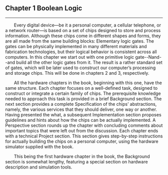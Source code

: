 ## Chapter 1 Boolean Logic
---


&emsp;&emsp;Every digital device—be it a personal computer, a cellular telephone, or a network router—is based on a set of chips designed to store and process information. Although these chips come in different shapes and forms, they are all made from the same building blocks: Elementary logic gates. The gates can be physically implemented in many different materials and fabrication technologies, but their logical behavior is consistent across all computers. In this chapter we start out with one primitive logic gate--Nand--and build all the other logic gates from it. The result is a rather standard set of gates, which will be later used to construct our computer’s processing and storage chips. This will be done in chapters 2 and 3, respectively.

&emsp;&emsp;All the hardware chapters in the book, beginning with this one, have the same structure. Each chapter focuses on a well-defined task, designed to construct or integrate a certain family of chips. The prerequisite knowledge needed to approach this task is provided in a brief Background section. The next section provides a complete Specification of the chips’ abstractions, namely, the various services that they should deliver, one way or another. Having presented the what, a subsequent Implementation section proposes guidelines and hints about how the chips can be actually implemented. A Perspective section rounds up the chapter with concluding comments about important topics that were left out from the discussion. Each chapter ends with a technical Project section. This section gives step-by-step instructions for actually building the chips on a personal computer, using the hardware simulator supplied with the book.

&emsp;&emsp;This being the first hardware chapter in the book, the Background section is somewhat lengthy, featuring a special section on hardware description and simulation tools.
